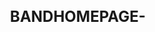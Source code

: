 # BANDHOMEPAGE-
<!DOCTYPE html>

<!DOCTYPE html>
<html>
    <head>
        <meta charset="utf-8">
        <title>More CSS text properties</title>
        <style>
        body {
            font-size: 12px;
        }
        h2 {

            font-size: 1.5em;
        }  
        h4 {
        	font-size: 1.5 em;
            }
        
        #band-info-heading {
            background-color: rgb(68, 196, 219);
        }
        #members {
            background-color: rgb(156, 227, 240);
        }
        #famous-songs {
            background-color: rgb(156, 227, 240);
        }
        p {
            color: rgb(30, 0, 255);
            font-family: "Helvetica", sans-serif;
        }
        
        #band-info {
            color: blue;

        }
        #albums {
        	background-color: rgb(156, 227, 240)
            }
        
        </style>
    </head>
    <body>

    <h1>5 Seconds of Summer Band</h1>
    
    <h2 id="band-info-heading">Basic info</h2>
    
    <p id="band-info"><em>5 Seconds of Summer</em> are an Australian pop rock band from Sydney, New South Wales, formed in 2011. The group were originally YouTube celebrities, posting videos of themselves covering songs from various artists during 2011 and early 2012.</p>

    
    <h3 id="members">Members of the Band</h3>
    
    <ul>
        <li>Luke Hemmings</li>
        <li>Calum Hood</li>
        <li>Ashton Irwin</li>
        <li>Michael Clifford</li>
    </ul>
    
    <h3 id="famous-songs">Top 3 most famous songs</h3>
    
    <ol>
        <li>Youngblood</li>
        <li>Amnesia</li>
        <li>She's kinda hot</li>
    </ol>
     <img src="http://images6.fanpop.com/image/articles/232000/5-seconds-of-summer_232983_1.jpg?cache=1397689620"width="300" height="200"> 
     
     <h4 id="albums">Band Albums with their top songs!</h4>
      <table>
            <thead>
                <tr>
                    <th><a href="https://genius.com/albums/5-seconds-of-summer/Spotify-singles">Spotify Singles</a></th>
                    
                    
                    
                    
                    
                    
                    <th><a href="https://genius.com/albums/5-seconds-of-summer/Youngblood">Youngblood</a></th>
                    <th><a href="https://genius.com/albums/5-seconds-of-summer/Sounds-good-feels-good">Sounds Good Feels Good</a></th>
                </tr>
            </thead>
            <tbody>
                <tr>
                    <td>Lie to Me</td>
                    <td>Want you Back</td>
                    <td>Money</td>
                </tr>
                <tr>
                    <td>Stay</td>
                    <td>Valentine</td>
                    <td>She's Kinda Hot</td>
                </tr>
                <tr>
                    <td>Moving Along</td>
                    <td>Talk Fast</td>
                    <td>Hey Everybody!</td>
                </tr>
            </tbody>
        </table>
     </body>
</html>
